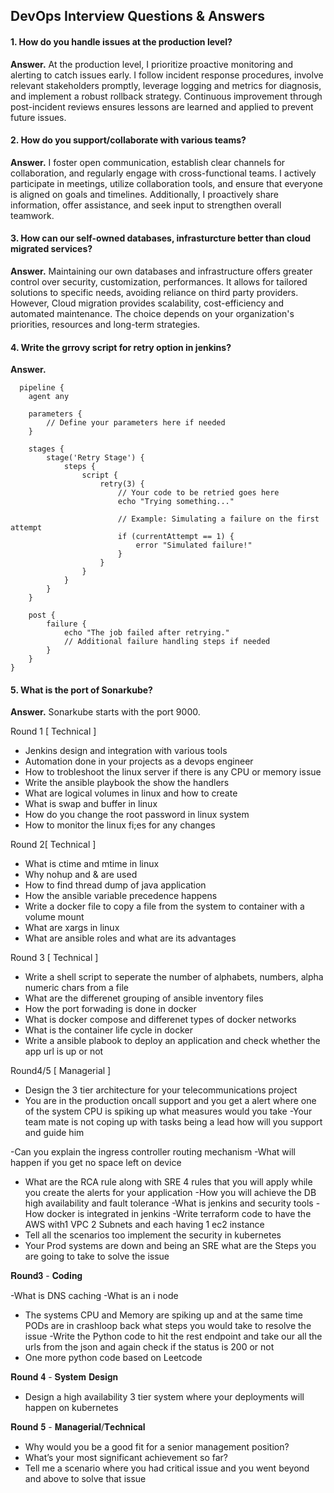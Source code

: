 ## DevOps Interview Questions & Answers

#### 1. How do you handle issues at the production level?

**Answer.** At the production level, I prioritize proactive monitoring and alerting to catch issues early. I follow incident response procedures, involve relevant stakeholders promptly, leverage logging and metrics for diagnosis, and implement a robust rollback strategy. Continuous improvement through post-incident reviews ensures lessons are learned and applied to prevent future issues.

#### 2. How do you support/collaborate with various teams? 

**Answer.** I foster open communication, establish clear channels for collaboration, and regularly engage with cross-functional teams. I actively participate in meetings, utilize collaboration tools, and ensure that everyone is aligned on goals and timelines. Additionally, I proactively share information, offer assistance, and seek input to strengthen overall teamwork.

#### 3. How can our self-owned databases, infrasturcture better than cloud migrated services?

**Answer.** Maintaining our own databases and infrastructure offers greater control over security, customization, performances. It allows for tailored solutions to specific needs, avoiding reliance on third party providers. However, Cloud migration provides scalability, cost-efficiency and automated maintenance. The choice depends on your organization's priorities, resources and long-term strategies.

#### 4. Write the grrovy script for retry option in jenkins?
**Answer.** 
```
  pipeline {
    agent any

    parameters {
        // Define your parameters here if needed
    }

    stages {
        stage('Retry Stage') {
            steps {
                script {
                    retry(3) {
                        // Your code to be retried goes here
                        echo "Trying something..."
                        
                        // Example: Simulating a failure on the first attempt
                        if (currentAttempt == 1) {
                            error "Simulated failure!"
                        }
                    }
                }
            }
        }
    }

    post {
        failure {
            echo "The job failed after retrying."
            // Additional failure handling steps if needed
        }
    }
}
```
#### 5. What is the port of Sonarkube?
**Answer.** Sonarkube starts with the port 9000.

Round 1 [ Technical ]

- Jenkins design and integration with various tools
- Automation done in your projects as a devops engineer
- How to trobleshoot the linux server if there is any CPU or memory issue
- Write the ansible playbook the show the handlers
- What are logical volumes in linux and how to create
- What is swap and buffer in linux
- How do you change the root password in linux system
- How to monitor the linux fi;es for any changes

Round 2[ Technical ]
- What is ctime and mtime in linux
- Why nohup and & are used
- How to find thread dump of java application
- How the ansible variable precedence happens
- Write a docker file to copy a file from the system to container with a volume mount
- What are xargs in linux
- What are ansible roles and what are its advantages

Round 3 [ Technical ]
- Write a shell script to seperate the number of alphabets, numbers, alpha numeric chars from a file
- What are the differenet grouping of ansible inventory files
- How the port forwading is done in docker
- What is docker compose and differenet types of docker networks
- What is the container life cycle in docker
- Write a ansible plabook to deploy an application and check whether the app url is up or not

Round4/5 [ Managerial ]
- Design the 3 tier architecture for your telecommunications project
- You are in the production oncall support and you get a alert where one of the system CPU is spiking up what measures would you take
-Your team mate is not coping up with tasks being a lead how will you support and guide him

-Can you explain the ingress controller routing mechanism
-What will happen if you get no space left on device
- What are the RCA rule along with SRE 4 rules that you will apply while you create the alerts for your application
-How you will achieve the DB high availability and fault tolerance
-What is jenkins and security tools
-How docker is integrated in jenkins
-Write terraform code to have the AWS with1 VPC 2 Subnets and each having 1 ec2 instance
- Tell all the scenarios too implement the security in kubernetes
- Your Prod systems are down and being an SRE what are the Steps you are going to take to solve the issue


𝐑𝐨𝐮𝐧𝐝𝟑 - 𝐂𝐨𝐝𝐢𝐧𝐠

-What is DNS caching
-What is an i node
- The systems CPU and Memory are spiking up and at the same time PODs are in crashloop back what steps you would take to resolve the issue
-Write the Python code to hit the rest endpoint and take our all the urls from the json and again check if the status is 200 or not
- One more python code based on Leetcode

𝐑𝐨𝐮𝐧𝐝 𝟒 - 𝐒𝐲𝐬𝐭𝐞𝐦 𝐃𝐞𝐬𝐢𝐠𝐧

- Design a high availability 3 tier system where your deployments will happen on kubernetes

𝐑𝐨𝐮𝐧𝐝 𝟓 - 𝐌𝐚𝐧𝐚𝐠𝐞𝐫𝐢𝐚𝐥/𝐓𝐞𝐜𝐡𝐧𝐢𝐜𝐚𝐥

- Why would you be a good fit for a senior management position?
- What’s your most significant achievement so far?
- Tell me a scenario where you had critical issue and you went beyond and above to solve that issue

